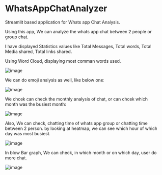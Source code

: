 # WhatsAppChatAnalyzer

Streamlit based application for Whats app Chat Analysis.

Using this app, We can analyze the whats app chat between 2 people or group chat.

I have displayed Statistics values like Total Messages, Total words, Total Media shared, Total links shared.

Using Word Cloud, displaying most comman words used.

![image](https://user-images.githubusercontent.com/75954349/146616956-eb5aebf8-73ef-49e8-a4c6-e8e14355435a.png)

We can do emoji analysis as well, like below one:

![image](https://user-images.githubusercontent.com/75954349/146617123-4c9cb796-32b5-4df0-addb-5d38a997db33.png)

We chcek can check the monthly analysis of chat, or can chcek which month was the busiest month:

![image](https://user-images.githubusercontent.com/75954349/146617188-94c505d1-8bbd-43ea-8268-ac48e56c3fbb.png)

Also, We can check, chatting time of whats app group or chatting time between 2 person. by looking at heatmap, we can see which hour of which day was most busiest.

![image](https://user-images.githubusercontent.com/75954349/146617341-77998a5f-e45c-48ce-84a4-1bc751d6c609.png)

In blow Bar graph, We can check, in which month or on which day, user do more chat.

![image](https://user-images.githubusercontent.com/75954349/146617734-91309ba7-bdc7-4022-8863-03f72cda41d0.png)

